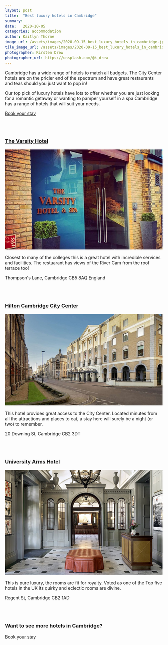 ```yaml
---
layout: post
title:  "Best luxury hotels in Cambridge"
summary: 
date:   2020-10-05
categories: accommodation
author: Kaitlyn Thorne
image_url: /assets/images/2020-09-15_best_luxury_hotels_in_cambridge.jpg
tile_image_url: /assets/images/2020-09-15_best_luxury_hotels_in_cambridge_tile.jpg
photographer: Kirsten Drew
photographer_url: https://unsplash.com/@k_drew
---
```


Cambridge has a wide range of hotels to match all budgets. The City Center hotels are on the pricier end of the spectrum and have great restaurants and teas should you just want to pop in!

Our top pick of luxury hotels have lots to offer whether you are just looking for a romantic getaway or wanting to pamper yourself in a spa Cambridge has a range of hotels that will suit your needs.

[Book your stay](https://www.visitcambridge.com/accommodation/)

<br>
<br>

### [The Varsity Hotel](https://www.thevarsityhotel.co.uk/)

![/assets/images/the-varsity-hotel-spa.jpg](/assets/images/the-varsity-hotel-spa.jpg)

Closest to many of the colleges this is a great hotel with incredible services and facilities. The restuarant has views of the River Cam from the roof terrace too!

Thompson's Lane, Cambridge CB5 8AQ England

<br>
<br>

### [Hilton Cambridge City Center](https://www.hilton.com/en/hotels/stnhchi-hilton-cambridge-city-centre/)

![/assets/images/hilton-cambridge.jpg](/assets/images/hilton-cambridge.jpg)

This hotel provides great access to the City Center. Located minutes from all the attractions and places to eat, a stay here will surely be a night (or two) to remember.

20 Downing St, Cambridge CB2 3DT

<br>
<br>

### [University Arms Hotel](https://universityarms.com/)

![/assets/images/university-arms-hotel.jpg](/assets/images/university-arms-hotel.jpg)

This is pure luxury, the rooms are fit for royalty. Voted as one of the Top five hotels in the UK its quirky and eclectic rooms are divine.

Regent St, Cambridge CB2 1AD

<br>
<br>


### Want to see more hotels in Cambridge?

[Book your stay](https://www.visitcambridge.com/accommodation/)